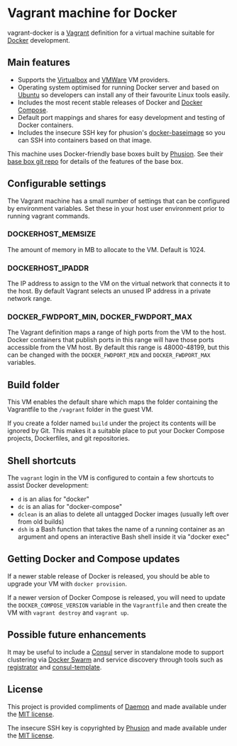 # Vagrant machine for Docker

vagrant-docker is a [Vagrant](http://www.vagrantup.com/) definition for a virtual machine suitable for [Docker](http://www.docker.com) development.

## Main features

 * Supports the [Virtualbox](https://www.virtualbox.org/) and [VMWare](https://www.vmware.com/) VM providers.
 * Operating system optimised for running Docker server and based on [Ubuntu](http://www.ubuntu.com) so developers can install any of their favourite Linux tools easily.
 * Includes the most recent stable releases of Docker and [Docker Compose](https://docs.docker.com/compose/).
 * Default port mappings and shares for easy development and testing of Docker containers.
 * Includes the insecure SSH key for phusion's [docker-baseimage](https://github.com/phusion/baseimage-docker) so you can SSH into containers based on that image.
 
This machine uses Docker-friendly base boxes built by [Phusion](http://www.phusion.nl/). See their [base box git repo](https://github.com/phusion/open-vagrant-boxes) for details of the features of the base box.

## Configurable settings

The Vagrant machine has a small number of settings that can be configured by environment variables. Set these in your host user environment prior to running vagrant commands.

### DOCKERHOST_MEMSIZE

The amount of memory in MB to allocate to the VM. Default is 1024.

### DOCKERHOST_IPADDR

The IP address to assign to the VM on the virtual network that connects it to the host. By default Vagrant selects an unused IP address in a private network range.

### DOCKER\_FWDPORT\_MIN, DOCKER\_FWDPORT\_MAX

The Vagrant definition maps a range of high ports from the VM to the host. Docker containers that publish ports in this range will have those ports accessible from the VM host. By default this range is 48000-48199, but this can be changed with the `DOCKER_FWDPORT_MIN` and `DOCKER_FWDPORT_MAX` variables.

## Build folder

This VM enables the default share which maps the folder containing the Vagrantfile to the `/vagrant` folder in the guest VM.

If you create a folder named `build` under the project its contents will be ignored by Git. This makes it a suitable place to put your Docker Compose projects, Dockerfiles, and git repositories.

## Shell shortcuts

The `vagrant` login in the VM is configured to contain a few shortcuts to assist Docker development:

- `d` is an alias for "docker"
- `dc` is an alias for "docker-compose"
- `dclean` is an alias to delete all untagged Docker images (usually left over from old builds)
- `dsh` is a Bash function that takes the name of a running container as an argument and opens an interactive Bash shell inside it via "docker exec"

## Getting Docker and Compose updates

If a newer stable release of Docker is released, you should be able to upgrade your VM with `docker provision`.

If a newer version of Docker Compose is released, you will need to update the `DOCKER_COMPOSE_VERSION`
variable in the `Vagrantfile` and then create the VM with `vagrant destroy` and `vagrant up`.


## Possible future enhancements

It may be useful to include a [Consul](https://www.consul.io/) server in standalone mode to support clustering via [Docker Swarm](https://docs.docker.com/swarm/) and service discovery through tools such as [registrator](https://github.com/gliderlabs/registrator) and [consul-template](https://github.com/hashicorp/consul-template).

## License

This project is provided compliments of [Daemon](http://www.daemon.com.au/) and made available under the [MIT license](LICENSE.txt).

The insecure SSH key is copyrighted by [Phusion](http://www.phusion.nl/) and made available under the [MIT license](image/LICENSE.txt).
